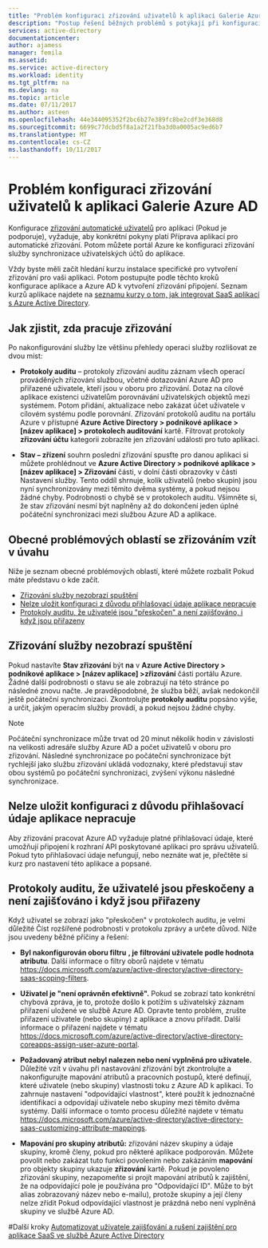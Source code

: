 ```yaml
---
title: "Problém konfiguraci zřizování uživatelů k aplikaci Galerie Azure AD | Microsoft Docs"
description: "Postup řešení běžných problémů s potýkají při konfiguraci zřizování uživatelů na aplikaci již uveden v galerii aplikací Azure AD"
services: active-directory
documentationcenter: 
author: ajamess
manager: femila
ms.assetid: 
ms.service: active-directory
ms.workload: identity
ms.tgt_pltfrm: na
ms.devlang: na
ms.topic: article
ms.date: 07/11/2017
ms.author: asteen
ms.openlocfilehash: 44e344095352f2bc6b27e389fc8be2cdf3e368d8
ms.sourcegitcommit: 6699c77dcbd5f8a1a2f21fba3d0a0005ac9ed6b7
ms.translationtype: MT
ms.contentlocale: cs-CZ
ms.lasthandoff: 10/11/2017
---
```

# <a name="problem-configuring-user-provisioning-to-an-azure-ad-gallery-application"></a>Problém konfiguraci zřizování uživatelů k aplikaci Galerie Azure AD

Konfigurace [zřizování automatické uživatelů](https://docs.microsoft.com/azure/active-directory/active-directory-saas-app-provisioning) pro aplikaci (Pokud je podporuje), vyžaduje, aby konkrétní pokyny platí Příprava aplikací pro automatické zřizování. Potom můžete portál Azure ke konfiguraci zřizování služby synchronizace uživatelských účtů do aplikace.

Vždy byste měli začít hledání kurzu instalace specifické pro vytvoření zřizování pro vaši aplikaci. Potom postupujte podle těchto kroků konfigurace aplikace a Azure AD k vytvoření zřizování připojení. Seznam kurzů aplikace najdete na [seznamu kurzy o tom, jak integrovat SaaS aplikací s Azure Active Directory](https://docs.microsoft.com/azure/active-directory/active-directory-saas-tutorial-list).

## <a name="how-to-see-if-provisioning-is-working"></a>Jak zjistit, zda pracuje zřizování 

Po nakonfigurování služby lze většinu přehledy operaci služby rozlišovat ze dvou míst:

-   **Protokoly auditu** – protokoly zřizování auditu záznam všech operací prováděných zřizování službou, včetně dotazování Azure AD pro přiřazené uživatele, kteří jsou v oboru pro zřizování. Dotaz na cílové aplikace existenci uživatelům porovnávání uživatelských objektů mezi systémem. Potom přidání, aktualizace nebo zakázat účet uživatele v cílovém systému podle porovnání. Zřizování protokolů auditu na portálu Azure v přístupné **Azure Active Directory &gt; podnikové aplikace &gt; \[název aplikace\] &gt; protokolech auditování** kartě. Filtrovat protokoly **zřizování účtu** kategorii zobrazíte jen zřizování události pro tuto aplikaci.

-   **Stav – zřízení** souhrn poslední zřizování spusťte pro danou aplikaci si můžete prohlédnout ve **Azure Active Directory &gt; podnikové aplikace &gt; \[název aplikace\] &gt; Zřizování** části, v dolní části obrazovky v části Nastavení služby. Tento oddíl shrnuje, kolik uživatelů (nebo skupin) jsou nyní synchronizovány mezi těmito dvěma systémy, a pokud nejsou žádné chyby. Podrobnosti o chybě se v protokolech auditu. Všimněte si, že stav zřizování nesmí být naplněny až do dokončení jeden úplné počáteční synchronizaci mezi službou Azure AD a aplikace.

## <a name="general-problem-areas-with-provisioning-to-consider"></a>Obecné problémových oblastí se zřizováním vzít v úvahu

Níže je seznam obecné problémových oblastí, které můžete rozbalit Pokud máte představu o kde začít.

* [Zřizování služby nezobrazí spuštění](#provisioning-service-does-not-appear-to-start)
* [Nelze uložit konfiguraci z důvodu přihlašovací údaje aplikace nepracuje](#can’t-save-configuration-due-to-app-credentials-not-working)
* [Protokoly auditu, že uživatelé jsou "přeskočen" a není zajišťováno, i když jsou přiřazeny](#audit-logs-say-users-are-skipped-and-not-provisioned-even-though-they-are-assigned)

## <a name="provisioning-service-does-not-appear-to-start"></a>Zřizování služby nezobrazí spuštění

Pokud nastavíte **Stav zřizování** být **na** v **Azure Active Directory &gt; podnikové aplikace &gt; \[název aplikace\] &gt;zřizování** části portálu Azure. Žádné další podrobnosti o stavu se ale zobrazují na této stránce po následné znovu načte. Je pravděpodobné, že služba běží, avšak nedokončil ještě počáteční synchronizaci. Zkontrolujte **protokoly auditu** popsáno výše, a určit, jakým operacím služby provádí, a pokud nejsou žádné chyby.

>[!NOTE]
>Počáteční synchronizace může trvat od 20 minut několik hodin v závislosti na velikosti adresáře služby Azure AD a počet uživatelů v oboru pro zřizování. Následné synchronizace po počáteční synchronizace být rychlejší jako službu zřizování ukládá vodoznaky, které představují stav obou systémů po počáteční synchronizaci, zvýšení výkonu následné synchronizace.
>
>

## <a name="cant-save-configuration-due-to-app-credentials-not-working"></a>Nelze uložit konfiguraci z důvodu přihlašovací údaje aplikace nepracuje

Aby zřizování pracovat Azure AD vyžaduje platné přihlašovací údaje, které umožňují připojení k rozhraní API poskytované aplikaci pro správu uživatelů. Pokud tyto přihlašovací údaje nefungují, nebo neznáte wat je, přečtěte si kurz pro nastavení této aplikace a popsané.

## <a name="audit-logs-say-users-are-skipped-and-not-provisioned-even-though-they-are-assigned"></a>Protokoly auditu, že uživatelé jsou přeskočeny a není zajišťováno i když jsou přiřazeny

Když uživatel se zobrazí jako "přeskočen" v protokolech auditu, je velmi důležité Číst rozšířené podrobnosti v protokolu zprávy a určete důvod. Níže jsou uvedeny běžné příčiny a řešení:

-   **Byl nakonfigurován oboru filtru** **, je filtrování uživatele podle hodnota atributu**. Další informace o filtry oborů najdete v tématu <https://docs.microsoft.com/azure/active-directory/active-directory-saas-scoping-filters>.

-   **Uživatel je "není oprávněn efektivně".** Pokud se zobrazí tato konkrétní chybová zpráva, je to, protože došlo k potížím s uživatelský záznam přiřazení uložené ve službě Azure AD. Opravte tento problém, zrušte přiřazení uživatele (nebo skupiny) z aplikace a znovu přiřadit. Další informace o přiřazení najdete v tématu <https://docs.microsoft.com/azure/active-directory/active-directory-coreapps-assign-user-azure-portal>.

-   **Požadovaný atribut nebyl nalezen nebo není vyplněná pro uživatele.** Důležité vzít v úvahu při nastavování zřizování být zkontrolujte a nakonfigurujte mapování atributů a pracovních postupů, které definují, které uživatele (nebo skupiny) vlastnosti toku z Azure AD k aplikaci. To zahrnuje nastavení "odpovídající vlastnost", které použít k jednoznačné identifikaci a odpovídají uživatele nebo skupiny mezi těmito dvěma systémy. Další informace o tomto procesu důležité najdete v tématu <https://docs.microsoft.com/azure/active-directory/active-directory-saas-customizing-attribute-mappings>.

   * **Mapování pro skupiny atributů:** zřizování název skupiny a údaje skupiny, kromě členy, pokud pro některé aplikace podporován. Můžete povolit nebo zakázat tuto funkci povolením nebo zakázáním **mapování** pro objekty skupiny ukazuje **zřizování** kartě. Pokud je povoleno zřizování skupiny, nezapomeňte si projít mapování atributů k zajištění, že na odpovídající pole je používána pro "Odpovídající ID". Může to být alias zobrazovaný název nebo e-mailu), protože skupiny a její členy nelze zřídit Pokud odpovídající vlastnost je prázdná nebo není vyplněná skupiny ve službě Azure AD.

#<a name="next-steps"></a>Další kroky
[Automatizovat uživatele zajišťování a rušení zajištění pro aplikace SaaS ve službě Azure Active Directory](active-directory-saas-app-provisioning.md)
